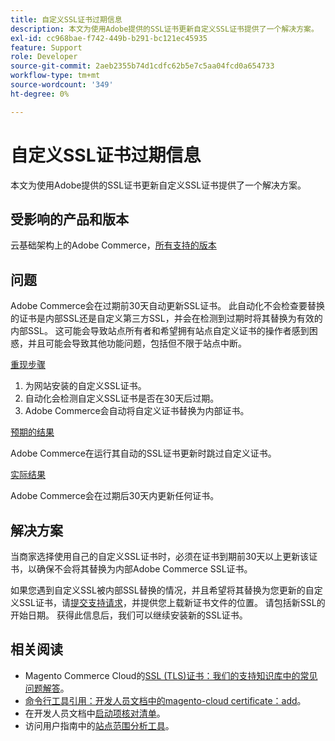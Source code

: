 ```yaml
---
title: 自定义SSL证书过期信息
description: 本文为使用Adobe提供的SSL证书更新自定义SSL证书提供了一个解决方案。
exl-id: cc968bae-f742-449b-b291-bc121ec45935
feature: Support
role: Developer
source-git-commit: 2aeb2355b74d1cdfc62b5e7c5aa04fcd0a654733
workflow-type: tm+mt
source-wordcount: '349'
ht-degree: 0%

---
```


# 自定义SSL证书过期信息

本文为使用Adobe提供的SSL证书更新自定义SSL证书提供了一个解决方案。

## 受影响的产品和版本

云基础架构上的Adobe Commerce，[所有支持的版本](https://magento.com/sites/default/files/magento-software-lifecycle-policy.pdf)

## 问题

Adobe Commerce会在过期前30天自动更新SSL证书。 此自动化不会检查要替换的证书是内部SSL还是自定义第三方SSL，并会在检测到过期时将其替换为有效的内部SSL。 这可能会导致站点所有者和希望拥有站点自定义证书的操作者感到困惑，并且可能会导致其他功能问题，包括但不限于站点中断。

<u>重现步骤</u>

1. 为网站安装的自定义SSL证书。
1. 自动化会检测自定义SSL证书是否在30天后过期。
1. Adobe Commerce会自动将自定义证书替换为内部证书。

<u>预期的结果</u>

Adobe Commerce在运行其自动的SSL证书更新时跳过自定义证书。

<u>实际结果</u>

Adobe Commerce会在过期后30天内更新任何证书。

## 解决方案

当商家选择使用自己的自定义SSL证书时，必须在证书到期前30天以上更新该证书，以确保不会将其替换为内部Adobe Commerce SSL证书。

如果您遇到自定义SSL被内部SSL替换的情况，并且希望将其替换为您更新的自定义SSL证书，请[提交支持请求](/help/help-center-guide/help-center/magento-help-center-user-guide.md#submit-ticket)，并提供您上载新证书文件的位置。 请包括新SSL的开始日期。 获得此信息后，我们可以继续安装新的SSL证书。

## 相关阅读

* Magento Commerce Cloud的[SSL (TLS)证书：我们的支持知识库中的常见问题解答](/help/how-to/general/ssl-tls-certificates-for-magento-commerce-cloud-faq.md)。
* [命令行工具引用：开发人员文档中的magento-cloud certificate：add](https://experienceleague.adobe.com/zh-hans/docs/commerce-cloud-service/user-guide/dev-tools/cloud-cli/cloud-cli-reference#certificateadd)。
* 在开发人员文档中[启动项核对清单](https://experienceleague.adobe.com/zh-hans/docs/commerce-cloud-service/user-guide/launch/checklist)。
* 访问用户指南中的[站点范围分析工具](https://experienceleague.adobe.com/zh-hans/docs/commerce-operations/tools/site-wide-analysis-tool/access#step-2-access-site-wide-analysis-tool)。
